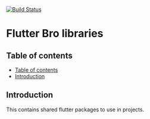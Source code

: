 <!--
SPDX-FileCopyrightText: 2024 Benoit Rolandeau <borlnov.obsessio@gmail.com>

SPDX-License-Identifier: MIT
-->

<!-- We disable the HTML rule to manage the adding of githubs badges -->
<!-- markdownlint-disable MD041 MD033 -->
<a href="https://github.com/borlnov/flutterbrolibs/actions">
<img src="https://github.com/borlnov/flutterbrolibs/workflows/flutter_unit_tests/badge.svg"
alt="Build Status">
</a>
<!-- markdownlint-enable MD041 MD033 -->

# Flutter Bro libraries <!-- omit from toc -->

## Table of contents

- [Table of contents](#table-of-contents)
- [Introduction](#introduction)

## Introduction

This contains shared flutter packages to use in projects.
